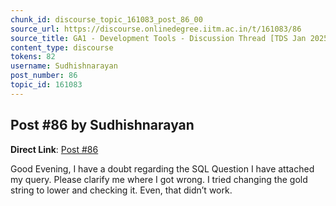 ```yaml
---
chunk_id: discourse_topic_161083_post_86_00
source_url: https://discourse.onlinedegree.iitm.ac.in/t/161083/86
source_title: GA1 - Development Tools - Discussion Thread [TDS Jan 2025]
content_type: discourse
tokens: 82
username: Sudhishnarayan
post_number: 86
topic_id: 161083
---
```


## Post #86 by Sudhishnarayan

**Direct Link**: [Post #86](https://discourse.onlinedegree.iitm.ac.in/t/161083/86)

Good Evening, I have a doubt regarding the SQL Question I have attached my query. Please clarify me where I got wrong. I tried changing the gold string to lower and checking it. Even, that didn’t work.
